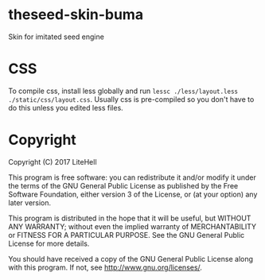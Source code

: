 # theseed-skin-buma
Skin for imitated seed engine

# CSS
To compile css, install less globally and run `lessc ./less/layout.less ./static/css/layout.css`. Usually css is pre-compiled so you don't have to do this unless you edited less files.

# Copyright
Copyright (C) 2017 LiteHell

This program is free software: you can redistribute it and/or modify
it under the terms of the GNU General Public License as published by
the Free Software Foundation, either version 3 of the License, or
(at your option) any later version.

This program is distributed in the hope that it will be useful,
but WITHOUT ANY WARRANTY; without even the implied warranty of
MERCHANTABILITY or FITNESS FOR A PARTICULAR PURPOSE.  See the
GNU General Public License for more details.

You should have received a copy of the GNU General Public License
along with this program.  If not, see <http://www.gnu.org/licenses/>.
